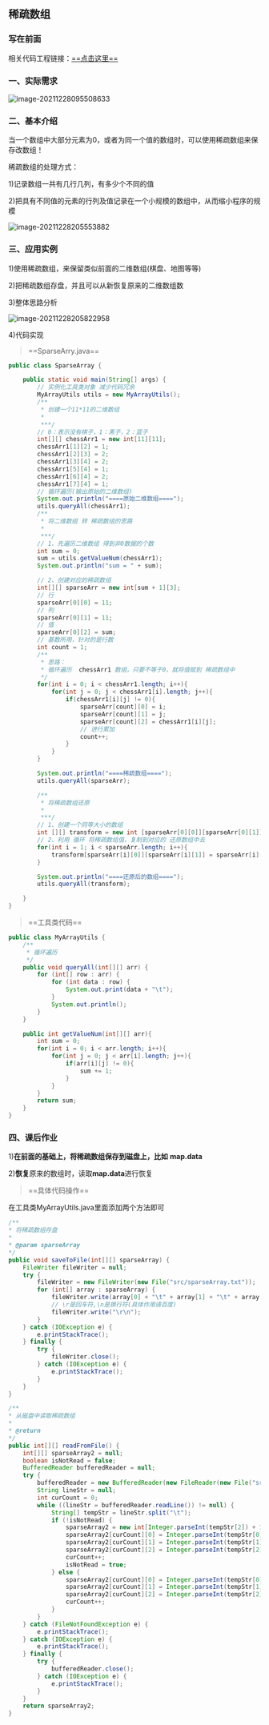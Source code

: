 ## 稀疏数组

### 写在前面

相关代码工程链接：[==点击这里==](https://github.com/keaifafafa/DataStructures)

### 一、实际需求

 ![image-20211228095508633](https://gitee.com/lovely-hair/blog-img/raw/master/img/20211228095517.png)

### 二、基本介绍

当一个数组中大部分元素为0，或者为同一个值的数组时，可以使用稀疏数组来保存改数组！

稀疏数组的处理方式：

1)记录数组一共有几行几列，有多少个不同的值

2)把具有不同值的元素的行列及值记录在一个小规模的数组中，从而缩小程序的规模

 ![image-20211228205553882](https://gitee.com/lovely-hair/blog-img/raw/master/img/20211228205556.png)

### 三、应用实例

1)使用稀疏数组，来保留类似前面的二维数组(棋盘、地图等等)

2)把稀疏数组存盘，并且可以从新恢复原来的二维数组数

3)整体思路分析

 ![image-20211228205822958](https://gitee.com/lovely-hair/blog-img/raw/master/img/20211228205823.png)

4)代码实现

> ==SparseArry.java==

```java
public class SparseArray {

    public static void main(String[] args) {
        // 实例化工具类对象 减少代码冗余
        MyArrayUtils utils = new MyArrayUtils();
        /** 
		 * 创建一个11*11的二维数组 
		 * 
		 ***/ 
        // 0：表示没有棋子，1：黑子，2：蓝子
        int[][] chessArr1 = new int[11][11];
        chessArr1[1][2] = 1;
        chessArr1[2][3] = 2;
        chessArr1[3][4] = 2;
        chessArr1[5][4] = 1;
        chessArr1[6][4] = 2;
        chessArr1[7][4] = 1;
        // 循环遍历(输出原始的二维数组)
        System.out.println("====原始二维数组====");
        utils.queryAll(chessArr1);
        /** 
		 * 将二维数组 转 稀疏数组的思路 
		 * 
		 ***/ 
        // 1、先遍历二维数组 得到非0数据的个数
        int sum = 0;
        sum = utils.getValueNum(chessArr1);
        System.out.println("sum = " + sum);

        // 2、创建对应的稀疏数组
        int[][] sparseArr = new int[sum + 1][3];
        // 行
        sparseArr[0][0] = 11;
        // 列
        sparseArr[0][1] = 11;
        // 值
        sparseArr[0][2] = sum;
        // 基数所用，针对的是行数
        int count = 1;
        /**
		 * 思路：
		 * 循环遍历  chessArr1 数组，只要不等于0，就将值赋到 稀疏数组中
		 */
        for(int i = 0; i < chessArr1.length; i++){
            for(int j = 0; j < chessArr1[i].length; j++){
                if(chessArr1[i][j] != 0){
                    sparseArr[count][0] = i;
                    sparseArr[count][1] = j;
                    sparseArr[count][2] = chessArr1[i][j];
                    // 进行累加
                    count++;
                }
            }
        }

        System.out.println("====稀疏数组====");
        utils.queryAll(sparseArr);

        /** 
		 * 将稀疏数组还原
		 * 
		 ***/
        // 1、创建一个同等大小的数组
        int [][] transform = new int [sparseArr[0][0]][sparseArr[0][1]];
        // 2、利用 循环 将稀疏数组值，复制到对应的 还原数组中去
        for(int i = 1; i < sparseArr.length; i++){
            transform[sparseArr[i][0]][sparseArr[i][1]] = sparseArr[i][2];
        }

        System.out.println("====还原后的数组====");
        utils.queryAll(transform);

    }
}
```

> ==工具类代码==

```java
public class MyArrayUtils {
    /**
	 * 循环遍历
	 */
    public void queryAll(int[][] arr) {
        for (int[] row : arr) {
            for (int data : row) {
                System.out.print(data + "\t");
            }
            System.out.println();
        }
    }

    public int getValueNum(int[][] arr){         
        int sum = 0;
        for(int i = 0; i < arr.length; i++){
            for(int j = 0; j < arr[i].length; j++){
                if(arr[i][j] != 0){
                    sum += 1;
                }
            }
        }
        return sum;
    }
}

```

### 四、课后作业

1)**在前面的基础上，将稀疏数组保存到磁盘上，比如** **map.data**

2)**恢复**原来的数组时，读取**map.data**进行恢复

> ==具体代码操作==

在工具类MyArrayUtils.java里面添加两个方法即可

```java
/**
* 将稀疏数组存盘
*
* @param sparseArray
*/
public void saveToFile(int[][] sparseArray) {
    FileWriter fileWriter = null;
    try {
        fileWriter = new FileWriter(new File("src/sparseArray.txt"));
        for (int[] array : sparseArray) {
            fileWriter.write(array[0] + "\t" + array[1] + "\t" + array[2]);
            // \r是回车符,\n是换行符(具体作用请百度)
            fileWriter.write("\r\n");
        }
    } catch (IOException e) {
        e.printStackTrace();
    } finally {
        try {
            fileWriter.close();
        } catch (IOException e) {
            e.printStackTrace();
        }
    }
}

/**
* 从磁盘中读取稀疏数组
*
* @return
*/
public int[][] readFromFile() {
    int[][] sparseArray2 = null;
    boolean isNotRead = false;
    BufferedReader bufferedReader = null;
    try {
        bufferedReader = new BufferedReader(new FileReader(new File("src/sparseArray.txt")));
        String lineStr = null;
        int curCount = 0;
        while ((lineStr = bufferedReader.readLine()) != null) {
            String[] tempStr = lineStr.split("\t");
            if (!isNotRead) {
                sparseArray2 = new int[Integer.parseInt(tempStr[2]) + 1][3];
                sparseArray2[curCount][0] = Integer.parseInt(tempStr[0]);
                sparseArray2[curCount][1] = Integer.parseInt(tempStr[1]);
                sparseArray2[curCount][2] = Integer.parseInt(tempStr[2]);
                curCount++;
                isNotRead = true;
            } else {
                sparseArray2[curCount][0] = Integer.parseInt(tempStr[0]);
                sparseArray2[curCount][1] = Integer.parseInt(tempStr[1]);
                sparseArray2[curCount][2] = Integer.parseInt(tempStr[2]);
                curCount++;
            }
        }
    } catch (FileNotFoundException e) {
        e.printStackTrace();
    } catch (IOException e) {
        e.printStackTrace();
    } finally {
        try {
            bufferedReader.close();
        } catch (IOException e) {
            e.printStackTrace();
        }
    }
    return sparseArray2;
}

```



